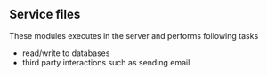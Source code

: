 ## Service files

These modules executes in the server and performs following tasks
- read/write to databases 
- third party interactions such as sending email